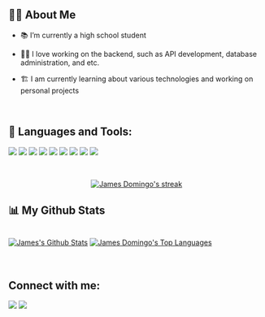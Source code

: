 

## 🙋‍♂️ About Me

- 📚 I’m currently a high school student

- 👨‍💻 I love working on the backend, such as API development, database administration, and etc.

- 🏗️ I am currently learning about various technologies and working on personal projects

<br>

## 🚀 Languages and Tools:

<p align="left"> 
     <img src="https://img.icons8.com/color/48/000000/javascript.png"/>
     <img src="https://img.icons8.com/color/48/000000/typescript.png"/>
    <img src="https://img.icons8.com/color/48/000000/css3.png"/>
    <img src="https://img.icons8.com/color/48/000000/html-5.png"/>
   <img src="https://img.icons8.com/color/48/000000/python.png"/>
     <img src="https://img.icons8.com/color/50/000000/golang.png"/>
    <img src="https://img.icons8.com/fluency/48/000000/node-js.png"/>
    <img src="https://img.icons8.com/color/48/000000/graphql.png"/>
    <img src="https://img.icons8.com/color/48/000000/react-native.png"/>
</p>


<br/>

<p align="center">
    <a href="https://github.com/MangKong-coder/github-readme-streak-stats">
        <img title="🔥 Get streak stats for your profile at git.io/streak-stats" alt="James Domingo's streak" src="https://github-readme-streak-stats.herokuapp.com/?user=MangKong-coder&theme=blueberry&hide_border=true&stroke=0000&background=#242938"/>
    </a>
</p>

## 📊 My Github Stats

  <br/>
    <a href="https://github.com/MangKong-coder/github-readme-stats"><img alt="James's Github Stats" src="https://github-readme-stats.vercel.app/api?username=MangKong-coder&show_icons=true&count_private=true&theme=blueberry&hide_border=true&bg_color=#242938" /></a>
  <a href="https://github.com/MangKong-coder/github-readme-stats"><img alt="James Domingo's Top Languages" src="https://github-readme-stats.vercel.app/api/top-langs/?username=MangKong-coder&langs_count=8&count_private=true&layout=compact&theme=blueberry&hide_border=true&bg_color=#242938" /></a>
  <br/>
  


<br/>
<br/>

## Connect with me:
<p align="left">

<a href = "https://www.facebook.com/profile.php?id=100061256145367"><img src="https://img.icons8.com/color/48/000000/facebook-new.png"/></a>
<a href = "https://mail.google.com/mail/u/0/?fs=1&to=domango1214@gmail.com&tf=cm"> <img src="https://img.icons8.com/color/48/000000/gmail-new.png"/></a>


</p>

